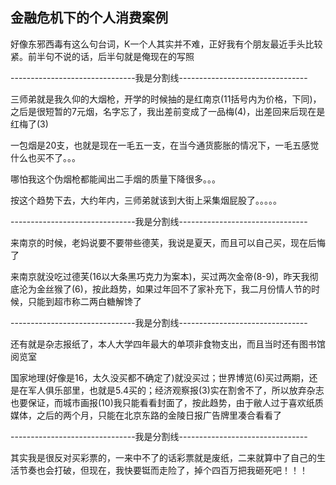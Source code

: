 ## 金融危机下的个人消费案例 ##

好像东邪西毒有这么句台词，K一个人其实并不难，正好我有个朋友最近手头比较紧。前半句不说的话，后半句就是俺现在的写照

 

-------------------------------我是分割线--------------------------------

 

三师弟就是我久仰的大烟枪，开学的时候抽的是红南京(11括号内为价格，下同)，之后是很短暂的7元烟，名字忘了，我出差前变成了一品梅(4)，出差回来后现在是红梅了(3)

 

一包烟是20支，也就是现在一毛五一支，在当今通货膨胀的情况下，一毛五感觉什么也买不了。。。

 

哪怕我这个伪烟枪都能闻出二手烟的质量下降很多。。。

 

按这个趋势下去，大约年内，三师弟就该到大街上采集烟屁股了。。。。。

 

-------------------------------我是分割线--------------------------------

 

来南京的时候，老妈说要不要带些德芙，我说是夏天，而且可以自己买，现在后悔了

 

来南京就没吃过德芙(16以大条黑巧克力为案本)，买过两次金帝(8-9)，昨天我彻底沦为金丝猴了(6)，按此趋势，如果过年回不了家补充下，我二月份情人节的时候，只能到超市称二两白糖解馋了

 

-------------------------------我是分割线--------------------------------

 

还有就是杂志报纸了，本人大学四年最大的单项非食物支出，而且当时还有图书馆阅览室

 

国家地理(好像是16，太久没买都不确定了)就没买过；世界博览(6)买过两期，还是在军人俱乐部里，也就是5.4买的；经济观察报(3)实在割舍不了，所以放弃杂志也要保证，而城市画报(10)我只能看看封面了，按此趋势，由于敝人过于喜欢纸质媒体，之后的两个月，只能在北京东路的金陵日报广告牌里凑合看看了

 

-------------------------------我是分割线--------------------------------

 

其实我是很反对买彩票的，一来中不了的话彩票就是废纸，二来就算中了自己的生活节奏也会打破，但现在，我快要铤而走险了，掉个四百万把我砸死吧！！！